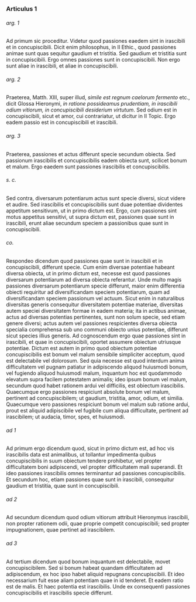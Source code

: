 ### Articulus 1

###### arg. 1
Ad primum sic proceditur. Videtur quod passiones eaedem sint in irascibili et in concupiscibili. Dicit enim philosophus, in II Ethic., quod passiones animae sunt quas sequitur gaudium et tristitia. Sed gaudium et tristitia sunt in concupiscibili. Ergo omnes passiones sunt in concupiscibili. Non ergo sunt aliae in irascibili, et aliae in concupiscibili.

###### arg. 2
Praeterea, Matth. XIII, super illud, *simile est regnum caelorum fermento* etc., dicit Glossa Hieronymi, *in ratione possideamus prudentiam, in irascibili odium vitiorum, in concupiscibili desiderium virtutum*. Sed odium est in concupiscibili, sicut et amor, cui contrariatur, ut dicitur in II Topic. Ergo eadem passio est in concupiscibili et irascibili.

###### arg. 3
Praeterea, passiones et actus differunt specie secundum obiecta. Sed passionum irascibilis et concupiscibilis eadem obiecta sunt, scilicet bonum et malum. Ergo eaedem sunt passiones irascibilis et concupiscibilis.

###### s. c.
Sed contra, diversarum potentiarum actus sunt specie diversi, sicut videre et audire. Sed irascibilis et concupiscibilis sunt duae potentiae dividentes appetitum sensitivum, ut in primo dictum est. Ergo, cum passiones sint motus appetitus sensitivi, ut supra dictum est, passiones quae sunt in irascibili, erunt aliae secundum speciem a passionibus quae sunt in concupiscibili.

###### co.
Respondeo dicendum quod passiones quae sunt in irascibili et in concupiscibili, differunt specie. Cum enim diversae potentiae habeant diversa obiecta, ut in primo dictum est, necesse est quod passiones diversarum potentiarum ad diversa obiecta referantur. Unde multo magis passiones diversarum potentiarum specie differunt, maior enim differentia obiecti requiritur ad diversificandam speciem potentiarum, quam ad diversificandam speciem passionum vel actuum. Sicut enim in naturalibus diversitas generis consequitur diversitatem potentiae materiae, diversitas autem speciei diversitatem formae in eadem materia; ita in actibus animae, actus ad diversas potentias pertinentes, sunt non solum specie, sed etiam genere diversi; actus autem vel passiones respicientes diversa obiecta specialia comprehensa sub uno communi obiecto unius potentiae, differunt sicut species illius generis. Ad cognoscendum ergo quae passiones sint in irascibili, et quae in concupiscibili, oportet assumere obiectum utriusque potentiae. Dictum est autem in primo quod obiectum potentiae concupiscibilis est bonum vel malum sensibile simpliciter acceptum, quod est delectabile vel dolorosum. Sed quia necesse est quod interdum anima difficultatem vel pugnam patiatur in adipiscendo aliquod huiusmodi bonum, vel fugiendo aliquod huiusmodi malum, inquantum hoc est quodammodo elevatum supra facilem potestatem animalis; ideo ipsum bonum vel malum, secundum quod habet rationem ardui vel difficilis, est obiectum irascibilis. Quaecumque ergo passiones respiciunt absolute bonum vel malum, pertinent ad concupiscibilem; ut gaudium, tristitia, amor, odium, et similia. Quaecumque vero passiones respiciunt bonum vel malum sub ratione ardui, prout est aliquid adipiscibile vel fugibile cum aliqua difficultate, pertinent ad irascibilem; ut audacia, timor, spes, et huiusmodi.

###### ad 1
Ad primum ergo dicendum quod, sicut in primo dictum est, ad hoc vis irascibilis data est animalibus, ut tollantur impedimenta quibus concupiscibilis in suum obiectum tendere prohibetur, vel propter difficultatem boni adipiscendi, vel propter difficultatem mali superandi. Et ideo passiones irascibilis omnes terminantur ad passiones concupiscibilis. Et secundum hoc, etiam passiones quae sunt in irascibili, consequitur gaudium et tristitia, quae sunt in concupiscibili.

###### ad 2
Ad secundum dicendum quod odium vitiorum attribuit Hieronymus irascibili, non propter rationem odii, quae proprie competit concupiscibili; sed propter impugnationem, quae pertinet ad irascibilem.

###### ad 3
Ad tertium dicendum quod bonum inquantum est delectabile, movet concupiscibilem. Sed si bonum habeat quandam difficultatem ad adipiscendum, ex hoc ipso habet aliquid repugnans concupiscibili. Et ideo necessarium fuit esse aliam potentiam quae in id tenderet. Et eadem ratio est de malis. Et haec potentia est irascibilis. Unde ex consequenti passiones concupiscibilis et irascibilis specie differunt.

